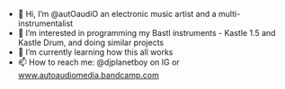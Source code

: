 - 👋 Hi, I’m @autOaudiO an electronic music artist and a multi-instrumentalist
- 👀 I’m interested in programming my Bastl instruments - Kastle 1.5 and Kastle Drum, and doing similar projects
- 🌱 I’m currently learning how this all works
- 📫 How to reach me: @djplanetboy on IG or www.autoaudiomedia.bandcamp.com

<!---
autOaudiO/autOaudiO is a ✨ special ✨ repository because its `README.md` (this file) appears on your GitHub profile.
You can click the Preview link to take a look at your changes.
--->
